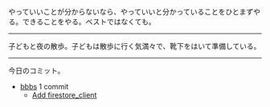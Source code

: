 やっていいことが分からないなら、やっていいと分かっていることをひとまずやる。できることをやる。ベストではなくても。

---

子どもと夜の散歩。子どもは散歩に行く気満々で、靴下をはいて準備している。

---

今日のコミット。

- [bbbs](https://github.com/bouzuya/bbbs) 1 commit
  - [Add firestore_client](https://github.com/bouzuya/bbbs/commit/edfddbe06be9370633329691a5b056c64eceeb91)

